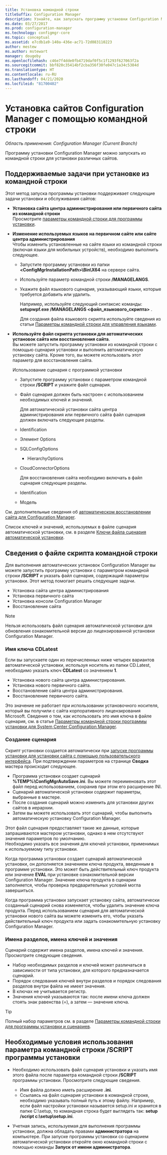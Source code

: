 ```yaml
---
title: Установка командной строки
titleSuffix: Configuration Manager
description: Узнайте, как запускать программу установки Configuration Manager из командной строки для установки различных сайтов.
ms.date: 03/27/2017
ms.prod: configuration-manager
ms.technology: configmgr-core
ms.topic: conceptual
ms.assetid: e7cdb1a9-140a-436e-ac71-72d083110223
author: mestew
ms.author: mstewart
manager: dougeby
ms.openlocfilehash: c46e7f4dde0fb4719daf0f5c1f1293f627063f2a
ms.sourcegitcommit: bbf820c35414bf2cba356f30fe047c1a34c5384d
ms.translationtype: HT
ms.contentlocale: ru-RU
ms.lasthandoff: 04/21/2020
ms.locfileid: "81700402"
---
```

# <a name="use-a-command-line-to-install-configuration-manager-sites"></a>Установка сайтов Configuration Manager с помощью командной строки

*Область применения: Configuration Manager (Current Branch)*

 Программу установки Configuration Manager можно запускать из командной строки для установки различных сайтов.

## <a name="supported-tasks-for-command-line-installations"></a>Поддерживаемые задачи при установке из командной строки
 Этот метод запуска программы установки поддерживает следующие задачи установки и обслуживания сайтов:

- **Установка сайта центра администрирования или первичного сайта из командной строки**  
  Просмотрите [параметры командной строки для программы установки](../../../../core/servers/deploy/install/command-line-options-for-setup.md).

- **Изменение используемых языков на первичном сайте или сайте центра администрирования**  
   Чтобы изменить установленные на сайте языки из командной строки (включая языки для мобильных устройств), необходимо выполнить следующее.  

  - Запустите программу установки из папки **&lt;ConfigMgrInstallationPath\>\Bin\X64** на сервере сайта.
  - Используйте параметр командной строки **/MANAGELANGS**.
  - Укажите файл языкового сценария, указывающий языки, которые требуется добавить или удалить.  

    Например, используйте следующий синтаксис команды: **setupwpf.exe /MANAGELANGS &lt;файл_языкового_скрипта\>** .  

    Для создания файла языкового скрипта используйте сведения из статьи [Параметры командной строки для управления языками](../../../../core/servers/deploy/install/command-line-options-for-setup.md#bkmk_Lang).  

- **Используйте файл скрипта установки для автоматических установок сайта или восстановления сайта**.  
   Вы можете запустить программу установки из командной строки с помощью сценария установки и выполнить автоматическую установку сайта. Кроме того, вы можете использовать этот параметр для восстановления сайта.    

   Использование сценария с программой установки  

  - Запустите программу установки с параметром командной строки **/SCRIPT** и укажите файл сценария.  

  - Файл сценария должен быть настроен с использованием необходимых ключей и значений.  

    Для автоматической установки сайта центра администрирования или первичного сайта файл сценария должен включать следующие разделы.  

  - Identification    
  - Элемент Options    
  - SQLConfigOptions    
    -   HierarchyOptions    
  - CloudConnectorOptions   

    Для восстановления сайта необходимо включать в файл сценария следующие разделы.  

  - Identification  
  - Модель

См. дополнительные сведения об [автоматическом восстановлении сайта для Configuration Manager](../../manage/unattended-recovery.md).  

Список ключей и значений, используемых в файле сценария автоматической установки, см. в разделе [Ключи файла сценария автоматической установки](../../../../core/servers/deploy/install/command-line-options-for-setup.md#bkmk_Unattended).  

## <a name="about-the-command-line-script-file"></a>Сведения о файле скрипта командной строки  
 Для выполнения автоматических установок Configuration Manager вы можете запустить программу установки с параметром командной строки **/SCRIPT** и указать файл сценария, содержащий параметры установки. Этот метод помогает решать следующие задачи.  

-   Установка сайта центра администрирования  
-   Установка первичного сайта  
-   Установка консоли Configuration Manager  
-   Восстановление сайта  

> [!NOTE]  
>  Нельзя использовать файл сценария автоматической установки для обновления ознакомительной версии до лицензированной установки Configuration Manager.  

### <a name="the-cdlatest-key-name"></a>Имя ключа CDLatest
Если вы запускаете один из перечисленных ниже четырех вариантов автоматической установки, используя носитель из папки CD.Latest, необходимо указать ключ **CDLatest** со значением **1**.
- Установка нового сайта центра администрирования.
- Установка нового первичного сайта.
- Восстановление сайта центра администрирования.
- Восстановление первичного сайта.

Это значение не работает при использовании установочного носителя, который вы получили с сайта корпоративного лицензирования Microsoft.
Сведения о том, как использовать это имя ключа в файле сценария, см. в статье [Параметры командной строки программы установки для System Center Configuration Manager](command-line-options-for-setup.md).



### <a name="create-the-script"></a>Создание сценария
Скрипт установки создается автоматически при [запуске программы установки для установки сайта с помощью пользовательского интерфейса](../../../../core/servers/deploy/install/use-the-setup-wizard-to-install-sites.md).  При подтверждении параметров на странице **Сводка** мастера происходит следующее.  

-   Программа установки создает сценарий **%TEMP%\ConfigMgrAutoSave.ini**.  Вы можете переименовать этот файл перед использованием, сохранив при этом его расширение INI.  
-   Сценарий автоматической установки содержит параметры, выбранные в мастере.  
-   После создания сценарий можно изменить для установки других сайтов в иерархии.  
-   Затем вы можете использовать этот сценарий, чтобы выполнить автоматическую установку Configuration Manager.  

Этот файл сценария предоставляет такие же данные, которые запрашиваются мастером установки, однако в нем отсутствуют значения параметров по умолчанию.   
Необходимо указать все значения для ключей установки, применимых к используемому типу установки.   

Когда программа установки создает сценарий автоматической установки, он дополняется значением ключа продукта, введенным в программе установки. Это может быть действительный ключ продукта или значение **EVAL** при установке ознакомительной версии Configuration Manager. Значение ключа продукта в сценарии заполняется, чтобы проверка предварительных условий могла завершиться.   

Когда программа установки запускает установку сайта, автоматически созданный сценарий снова изменяется, чтобы удалить значение ключа продукта. Перед использованием сценария для автоматической установки нового сайта вы можете изменить его, чтобы указать действительный ключ продукта или задать ознакомительную установку Configuration Manager.  

### <a name="section-names-key-names-and-values"></a>Имена разделов, имена ключей и значения
Сценарий содержит имена разделов, имена ключей и значения. Просмотрите следующие сведения.
-   Набор необходимых разделов и ключей может различаться в зависимости от типа установки, для которого предназначается сценарий.
-   Порядок следования ключей внутри разделов и порядок следования разделов внутри файла не имеет значения.     
-   В ключах не учитывается регистр.  
-   Значения ключей указываются так: после имени ключа должен стоять знак равенства (=), а затем — значение ключа.    

> [!TIP]  
>  Полный набор параметров см. в разделе [Параметры командной строки для программы установки и сценариев](../../../../core/servers/deploy/install/command-line-options-for-setup.md).  

## <a name="use-the-script-setup-command-line-option"></a>Необходимые условия использования параметра командной строки /SCRIPT программы установки

-   Необходимо использовать файл сценария установки и указать имя этого файла после параметра командной строки **/SCRIPT** программы установки. Просмотрите следующие сведения.   
    -   Имя файла должно иметь расширение **.ini**.  
    -   Ссылаясь на файл сценария установки в командной строке, необходимо указывать полный путь к этому файлу. Например, если файл настройки установки называется setup.ini и хранится в папке C:\setup, то командная строка будет выглядеть так: **setup /script c:\setup\setup.ini**.  

-   Учетная запись, используемая для выполнения программы установки, должна обладать правами **администратора** на компьютере. При запуске программы установки со сценарием автоматической установки откройте окно командной строки с помощью команды **Запуск от имени администратора**.   
